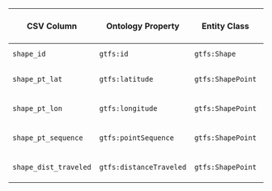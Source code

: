 | CSV Column           | Ontology Property | Entity Class | Rel. Entity Class | Subject Generation    | Join Condition | Datatype | Function Name | Function Output |
| --- | --- | --- | --- | --- | --- | --- | --- | --- |
| `shape_id` | `gtfs:id` | `gtfs:Shape` | - | `<http://vocab.gtfs.org/terms#>` + `shape_id` | - | `xsd:string` | - | - |
| `shape_pt_lat` | `gtfs:latitude` | `gtfs:ShapePoint` | - | `<http://vocab.gtfs.org/terms#>` + `shape_id` + `"/shape_points/"` + `shape_pt_sequence` | `shape_id` | `geo:lat` | - | - |
| `shape_pt_lon` | `gtfs:longitude` | `gtfs:ShapePoint` | - | `<http://vocab.gtfs.org/terms#>` + `shape_id` + `"/shape_points/"` + `shape_pt_sequence` | `shape_id` | `geo:long` | - | - |
| `shape_pt_sequence` | `gtfs:pointSequence` | `gtfs:ShapePoint` | - | `<http://vocab.gtfs.org/terms#>` + `shape_id` + `"/shape_points/"` + `shape_pt_sequence` | `shape_id` | `xsd:nonNegativeInteger` | - | - |
| `shape_dist_traveled` | `gtfs:distanceTraveled` | `gtfs:ShapePoint` | - | `<http://vocab.gtfs.org/terms#>` + `shape_id` + `"/shape_points/"` + `shape_pt_sequence` | `shape_id` | `gtfs:nonNegativeFloat` | - | - |
